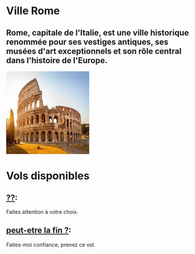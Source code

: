 # Ville Rome
## Rome, capitale de l'Italie, est une ville historique renommée pour ses vestiges antiques, ses musées d'art exceptionnels et son rôle central dans l'histoire de l'Europe.
![rome](../ressources/rome.jpg)

# Vols disponibles
## [??](gameOver.md):
Faites attention à votre choix.

## [peut-etre la fin ?](fin.md):
Faites-moi confiance, prenez ce vol.


